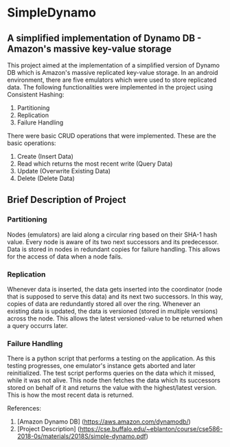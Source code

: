 # SimpleDynamo
## A simplified implementation of Dynamo DB - Amazon's massive key-value storage

This project aimed at the implementation of a simplified version of Dynamo DB which is Amazon's massive replicated key-value storage. In an android environment, there are five emulators which were used to store replicated data. The following functionalities were implemented in the project using Consistent Hashing: 
1. Partitioning
2. Replication 
3. Failure Handling

There were basic CRUD operations that were implemented. These are the basic operations: 
1. Create (Insert Data)
2. Read which returns the most recent write (Query Data)
3. Update (Overwrite Existing Data)
4. Delete (Delete Data)

## Brief Description of Project

### Partitioning
Nodes (emulators) are laid along a circular ring based on their SHA-1 hash value. Every node is aware of its two next successors and its predecessor. Data is stored in nodes in redundant copies for failure handling. This allows for the access of data when a node fails. 

### Replication
Whenever data is inserted, the data gets inserted into the coordinator (node that is supposed to serve this data) and its next two successors. In this way, copies of data are redundantly stored all over the ring. Whenever an existing data is updated, the data is versioned (stored in multiple versions) across the node. This allows the latest versioned-value to be returned when a query occurrs later. 

### Failure Handling
There is a python script that performs a testing on the application. As this testing progresses, one emulator's instance gets aborted and later reinitialized. The test script performs queries on the data which it missed, while it was not alive. This node then fetches the data which its successors stored on behalf of it and returns the value with the highest/latest version. This is how the most recent data is returned. 

References: 
1. [Amazon Dynamo DB] (https://aws.amazon.com/dynamodb/)
2. [Project Description] (https://cse.buffalo.edu/~eblanton/course/cse586-2018-0s/materials/2018S/simple-dynamo.pdf)

